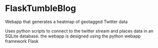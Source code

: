# FlaskTumbleBlog
Webapp that generates a heatmap of geotagged Twitter data

Uses python scripts to connect to the twitter stream and places data in an SQLite database.
the webapp is designed using the python webapp framework Flask
